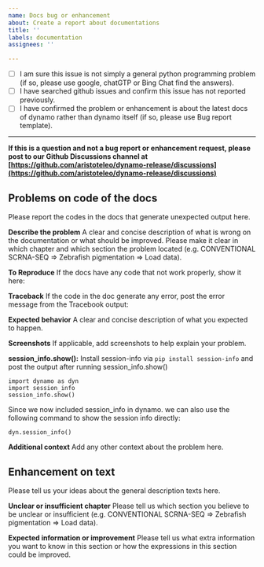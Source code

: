 ```yaml
---
name: Docs bug or enhancement
about: Create a report about documentations
title: ''
labels: documentation
assignees: ''

---
```


- [ ] I am sure this issue is not simply a general python programming problem
      (if so, please use google, chatGTP or Bing Chat find the answers).
- [ ] I have searched github issues and confirm this issue has not reported previously.
- [ ] I have confirmed the problem or enhancement is about the latest docs of dynamo rather than dynamo itself (if so, please use Bug report template).

---

**If this is a question and not a bug report or enhancement request, please post to our Github Discussions channel at [https://github.com/aristoteleo/dynamo-release/discussions](https://github.com/aristoteleo/dynamo-release/discussions)**

## Problems on code of the docs
Please report the codes in the docs that generate unexpected output here. 

**Describe the problem**
A clear and concise description of what is wrong on the documentation or what should be improved.
Please make it clear in which chapter and which section the problem located (e.g. CONVENTIONAL SCRNA-SEQ => Zebrafish pigmentation => Load data). 

**To Reproduce**
If the docs have any code that not work properly, show it here: 

**Traceback**
If the code in the doc generate any error, post the error message from the Tracebook output: 

**Expected behavior**
A clear and concise description of what you expected to happen.

**Screenshots**
If applicable, add screenshots to help explain your problem.

**session_info.show():**
Install session-info via `pip install session-info` and post the output after running session_info.show()

```
import dynamo as dyn
import session_info
session_info.show()
```

Since we now included session_info in dynamo. we can also use the following command to show the session info directly:
```
dyn.session_info()
```

**Additional context**
Add any other context about the problem here.

## Enhancement on text
Please tell us your ideas about the general description texts here. 

**Unclear or insufficient chapter**
Please tell us which section you believe to be unclear or insufficient (e.g. CONVENTIONAL SCRNA-SEQ => Zebrafish pigmentation => Load data). 

**Expected information or improvement**
Please tell us what extra information you want to know in this section or how the expressions in this section could be improved.
